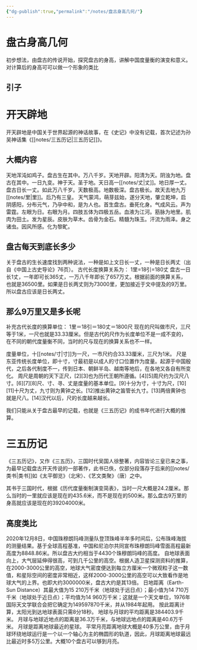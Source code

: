 ```yaml
---
{"dg-publish":true,"permalink":"/notes/盘古身高几何/"}
---
```


# 盘古身高几何 
初步想法，由盘古的传说开始，探究盘古的身高，讲解中国度量衡的演变和意义。对计算后的身高可可以做一个形象的类比
## 引子

<div class="transclusion internal-embed is-loaded"><div class="markdown-embed">






# 开天辟地

开天辟地是中国关于世界起源的神话故事，在《史记》中没有记载，首次记述为孙吴神话集《[[notes/三五历记\|三五历记]]》。
## 大概内容
天地浑沌如鸡子。盘古生在其中。万八千岁。天地开辟。阳清为天。阴浊为地。盘古在其中。一日九变。神于天。圣于地。天日高一[[notes/丈\|丈]]。地日厚一丈。盘古日长一丈。如此万八千岁。天数极高。地数极深。盘古极长。故天去地九万[[notes/里\|里]]。后乃有三皇。 天气蒙鸿，萌芽兹始，遂分天地，肇立乾坤，启阴感阳，分布元气，乃孕中和，是为人也。首生盘古。垂死化身。气成风云。声为雷霆。左眼为日。右眼为月。四肢五体为四极五岳。血液为江河。筋脉为地里。肌肉为田土。发为星辰。皮肤为草木。齿骨为金石。精髓为珠玉。汗流为雨泽。身之诸虫。因风所感。化为黎甿。	



</div></div>

## 盘古每天到底长多少
关于盘古的生长速度找到两种说法，一种是如上文日长一丈，一种是日长两丈（出自《中国上古史导论》76页）。
古代长度换算关系为：
1里=18引=180丈
盘古一日长1丈，一年即可长365丈，一万八千年即长了657万丈。根据前面的换算关系，也就是36500里。如果是日长两丈则为73000里，更加接近于文中提及的9万里。所以盘古应该是日长两丈。
## 那么9万里又是多长呢
补充古代长度的换算单位：
1里＝18引＝180丈＝1800尺
现在的尺叫做市尺，三尺等于1米，一尺也就是33.33厘米。但是古代的尺作为长度单位不是一成不变的，在不同的朝代度量衡不同，当时的尺与现在的换算关系也不一样。

<div class="transclusion internal-embed is-loaded"><div class="markdown-embed">



度量单位，十[[notes/寸\|寸]]为一尺，一市尺约合33.33厘米，三尺为1米。
尺是东亚传统长度单位，即十寸，寸最初是以成人的寸口位置作为度量。起源于中国殷代，之后各代制度不一，传到日本、朝鲜半岛、越南等地后，在各地又各自有所变化。
周尺是周朝的天下正尺，[2][3]也为历代王朝所遵循。[4][5]周尺约为汉尺八寸。[6][7][8]尺、寸、寻、丈是度量的基本单位。[9]十分为寸，十寸为尺，[10][11]十尺为丈，九寸则为黄钟之长。[12]推出黄钟之笛管长九寸。[13]两倍黄钟也就是尺八。[14]汉代以后，尺的长度越来越长。

</div></div>

我们只能从关于盘古最早的记载，也就是《三五历记》的成书年代进行大概的推算。

<div class="transclusion internal-embed is-loaded"><div class="markdown-embed">






# 三五历记

《三五历记》，又作《三五历》，三国时代吴国人徐整著，内容皆论三皇已来之事，为最早记载盘古开天传说的一部著作，此书已佚，仅部分段落存于后来的[[notes/类书\|类书]]如《太平御览》（北宋）、《艺文类聚》（唐）之中。

</div></div>

其书于三国时代，根据《历代度量衡制演变简表》，当时一尺大概是24.2厘米。那么当时的一里就应该是现在的435.6米，而不是现在的500米。那么盘古9万里的身高就应该是现在的39204000米。
## 高度类比
2020年12月8日，中国珠穆朗玛峰测量队登顶珠峰半年多时间后，公布珠峰海拔的测量结果。基于全球高程基准，中国和尼泊尔共同宣布珠穆朗玛峰雪面高程最新高度为8848.86米。所以盘古大约相当于4430个珠穆朗玛峰的高度。
自地球表面向上，大气层延伸得很高，可到几千公里的高空。根据人造卫星探测资料的推算，在2000-3000公里的高空，地球大气密度便达到每立方厘米一个微观粒子这一数值，和星际空间的密度非常相近，这样2000-3000公里的高空可以大致看作是地球大气的上界。也即大约3000000米，盘古大约是其13倍。
日地距离（Earth-Sun Distance）其最大值为15 210万千米（地球处于远日点）；最小值为14 710万千米（地球处于近日点）；平均值为14 960万千米；这就是一个天文单位，1976年国际天文学联合会把它确定为149597870千米，并从1984年起用。 按此距离计算，太阳光到达地球表面只需8分18秒。
地球与月球的平均距离是384403.9千米。 月球与地球近地点的距离是36.3万千米，与地球远地点的距离是40.6万千米。 月球是距离地球最近的星球。 平常月亮距离地球大概是40多万公里，由于月球环绕地球运行是一个以一个轴心为主的椭圆形的轨道，因此，月球距离地球最远比最近时多5万公里。大概10个盘古可以够到月亮。